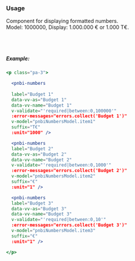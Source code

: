 ### Usage

Component for displaying formatted numbers.<br>Model: 1000000, Display: 1.000.000 € or 1.000 T€.

<br><br>

##### Example:
```jsx
<p class="pa-3">

  <pnbi-numbers 
  
  label="Budget 1" 
  data-vv-as="Budget 1" 
  data-vv-name="Budget 1" 
  v-validate="'required|between:0,100000'" 
  :error-messages="errors.collect('Budget 1')" 
  v-model="pnbiNumbersModel.item1"
  suffix="T€"
  :unit="1000" />

  <pnbi-numbers 
  label="Budget 2" 
  data-vv-as="Budget 2" 
  data-vv-name="Budget 2" 
  v-validate="'required|between:0,1000'" 
  :error-messages="errors.collect('Budget 2')" 
  v-model="pnbiNumbersModel.item2"
  suffix="€"
  :unit="1" />

  <pnbi-numbers 
  label="Budget 3" 
  data-vv-as="Budget 3" 
  data-vv-name="Budget 3" 
  v-validate="'required|between:0,10'" 
  :error-messages="errors.collect('Budget 3')" 
  v-model="pnbiNumbersModel.item3"
  suffix="€"
  :unit="1" />

</p>
```

<br><br>
